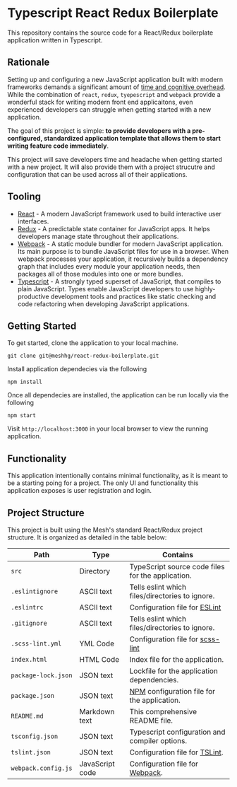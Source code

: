 # Typescript React Redux Boilerplate

This repository contains the source code for a React/Redux boilerplate application written in Typescript. 

## Rationale 

Setting up and configuring a new JavaScript application built with modern frameworks demands a significant amount of [time and cognitive overhead](https://hackernoon.com/how-it-feels-to-learn-javascript-in-2016-d3a717dd577f). While the combination of `react`, `redux`, `tyepescript` and `webpack` provide a wonderful stack for writing modern front end applicaitons, even experienced developers can struggle when getting started with a new application. 

The goal of this project is simple: **to provide developers with a pre-configured, standardized application template that allows them to start writing feature code immediately**. 

This project will save developers time and headache when getting started with a new project. It will also provide them with a project strucutre and configuration that can be used across all of their applications. 

## Tooling

* [React](https://reactjs.org/) - A modern JavaScript framework used to build interactive user interfaces. 
* [Redux](https://redux.js.org/) - A predictable state container for JavaScript apps. It helps developers manage state throughout their applications. 
* [Webpack](https://webpack.js.org/) - A static module bundler for modern JavaScript application. Its main purpose is to bundle JavaScript files for use in a browser. When webpack processes your application, it recursively builds a dependency graph that includes every module your application needs, then packages all of those modules into one or more bundles.
* [Typescript](https://www.typescriptlang.org/) - A strongly typed superset of JavaScript, that compiles to plain JavaScript. Types enable JavaScript developers to use highly-productive development tools and practices like static checking and code refactoring when developing JavaScript applications.

## Getting Started

To get started, clone the application to your local machine.

```
git clone git@meshhg/react-redux-boilerplate.git
```

Install application dependecies via the following 

```
npm install
```

Once all dependecies are installed, the application can be run locally via the following

```
npm start
```

Visit `http://localhost:3000` in your local browser to view the running application. 

## Functionality 

This application intentionally contains minimal functionality, as it is meant to be a starting poing for a project. The only UI and functionality this application exposes is user registration and login. 

## Project Structure

This project is built using the Mesh's standard React/Redux project structure. It is organized as detailed in the table below:

| Path                  | Type              | Contains                                                            
| ----------------------|-------------------|---------------------------------------------------------------------------|
| `src`                 | Directory         | TypeScript source code files for the application.                         |
| `.eslintignore`       | ASCII text        | Tells eslint which files/directories to ignore.                           |
| `.eslintrc`           | ASCII text        | Configuration file for [ESLint](https://eslint.org/)                      |
| `.gitignore`          | ASCII text        | Tells eslint which files/directories to ignore.                           |
| `.scss-lint.yml`      | YML Code          | Configuration file for [scss-lint](https://github.com/brigade/scss-lint)  |
| `index.html`          | HTML Code         | Index file for the application.                                           |
| `package-lock.json`   | JSON text         | Lockfile for the application dependencies.                                |  
| `package.json`        | JSON text         | [NPM](https://www.npmjs.com/) configuration file for the application.     |
| `README.md`           | Markdown text     | This comprehensive README file.                                           |
| `tsconfig.json`       | JSON text         | Typescript configuration and compiler options.                            |
| `tslint.json`         | JSON text         | Configuration file for [TSLint](https://github.com/palantir/tslint).      |
| `webpack.config.js`   | JavaScript code   | Configuration file for [Webpack](https://webpack.js.org/).                |    





